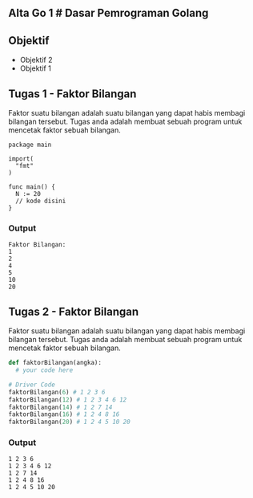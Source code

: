 ## Alta Go 1 # Dasar Pemrograman Golang

## Objektif

- Objektif 2
- Objektif 1

## Tugas 1 - Faktor Bilangan

Faktor suatu bilangan adalah suatu bilangan yang dapat habis membagi bilangan tersebut. Tugas anda adalah membuat sebuah program untuk mencetak faktor sebuah bilangan.

```golang
package main

import(
  "fmt"
)

func main() {
  N := 20
  // kode disini
}
```

### Output

```
Faktor Bilangan:
1
2
4
5
10
20
```

## Tugas 2 - Faktor Bilangan

Faktor suatu bilangan adalah suatu bilangan yang dapat habis membagi bilangan tersebut. Tugas anda adalah membuat sebuah program untuk mencetak faktor sebuah bilangan.

```python
def faktorBilangan(angka):
  # your code here

# Driver Code
faktorBilangan(6) # 1 2 3 6
faktorBilangan(12) # 1 2 3 4 6 12
faktorBilangan(14) # 1 2 7 14
faktorBilangan(16) # 1 2 4 8 16
faktorBilangan(20) # 1 2 4 5 10 20
```

### Output

```
1 2 3 6
1 2 3 4 6 12
1 2 7 14
1 2 4 8 16
1 2 4 5 10 20
```